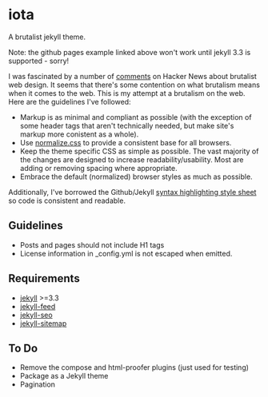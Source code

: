 # iota

A brutalist jekyll theme.

Note: the github pages example linked above won't work until jekyll 3.3 is supported - sorry!

I was fascinated by a number of [comments](https://news.ycombinator.com/item?id=11517491) on Hacker News about brutalist web design. It seems that there's some contention on what brutalism means when it comes to the web. This is my attempt at a brutalism on the web. Here are the guidelines I've followed:

* Markup is as minimal and compliant as possible (with the exception of some header tags that aren't technically needed, but make site's markup more conistent as a whole).
* Use [normalize.css](https://necolas.github.io/normalize.css/) to provide a consistent base for all browsers.
* Keep the theme specific CSS as simple as possible. The vast majority of the changes are designed to increase readability/usability. Most are adding or removing spacing where appropriate.
* Embrace the default (normalized) browser styles as much as possible.

Additionally, I've borrowed the Github/Jekyll [syntax highlighting style sheet](https://github.com/jekyll/minima/blob/master/_sass/minima/_syntax-highlighting.scss) so code is consistent and readable.

## Guidelines

* Posts and pages should not include H1 tags
* License information in _config.yml is not escaped when emitted.

## Requirements

* [jekyll](https://github.com/jekyll/jekyll/) >=3.3
* [jekyll-feed](https://github.com/jekyll/jekyll-feed/)
* [jekyll-seo](https://github.com/jekyll/jekyll-seo/)
* [jekyll-sitemap](https://github.com/jekyll/jekyll-sitemap/)

## To Do

* Remove the compose and html-proofer plugins (just used for testing)
* Package as a Jekyll theme
* Pagination
